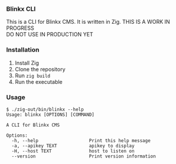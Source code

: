 ### Blinkx CLI

This is a CLI for Blinkx CMS. It is written in Zig.
THIS IS A WORK IN PROGRESS  
DO NOT USE IN PRODUCTION YET    

### Installation

1. Install Zig
2. Clone the repository
3. Run `zig build`
4. Run the executable

### Usage

```
$ ./zig-out/bin/blinkx --help
Usage: blinkx [OPTIONS] [COMMAND]

A CLI for Blinkx CMS

Options:
  -h, --help                   Print this help message
  -a, --apikey TEXT            apikey to display
  -H, --host TEXT              host to listen on
  --version                    Print version information
